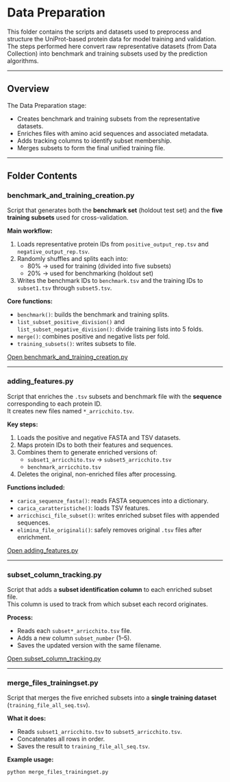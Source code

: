 # Data Preparation

This folder contains the scripts and datasets used to preprocess and structure the UniProt-based protein data for model training and validation.  
The steps performed here convert raw representative datasets (from Data Collection) into benchmark and training subsets used by the prediction algorithms.

---

## Overview

The Data Preparation stage:
- Creates benchmark and training subsets from the representative datasets.
- Enriches files with amino acid sequences and associated metadata.
- Adds tracking columns to identify subset membership.
- Merges subsets to form the final unified training file.

---

## Folder Contents

### benchmark_and_training_creation.py
Script that generates both the **benchmark set** (holdout test set) and the **five training subsets** used for cross-validation.

**Main workflow:**
1. Loads representative protein IDs from `positive_output_rep.tsv` and `negative_output_rep.tsv`.
2. Randomly shuffles and splits each into:
   - 80% → used for training (divided into five subsets)
   - 20% → used for benchmarking (holdout set)
3. Writes the benchmark IDs to `benchmark.tsv` and the training IDs to `subset1.tsv` through `subset5.tsv`.

**Core functions:**
- `benchmark()`: builds the benchmark and training splits.  
- `list_subset_positive_division()` and `list_subset_negative_division()`: divide training lists into 5 folds.  
- `merge()`: combines positive and negative lists per fold.  
- `training_subsets()`: writes subsets to file.  

[Open benchmark_and_training_creation.py](./benchmark_and_training_creation.py)

---

### adding_features.py
Script that enriches the `.tsv` subsets and benchmark file with the **sequence** corresponding to each protein ID.  
It creates new files named `*_arricchito.tsv`.

**Key steps:**
1. Loads the positive and negative FASTA and TSV datasets.
2. Maps protein IDs to both their features and sequences.
3. Combines them to generate enriched versions of:
   - `subset1_arricchito.tsv` → `subset5_arricchito.tsv`
   - `benchmark_arricchito.tsv`
4. Deletes the original, non-enriched files after processing.

**Functions included:**
- `carica_sequenze_fasta()`: reads FASTA sequences into a dictionary.  
- `carica_caratteristiche()`: loads TSV features.  
- `arricchisci_file_subset()`: writes enriched subset files with appended sequences.  
- `elimina_file_originali()`: safely removes original `.tsv` files after enrichment.

[Open adding_features.py](./adding_features.py)

---

### subset_column_tracking.py
Script that adds a **subset identification column** to each enriched subset file.  
This column is used to track from which subset each record originates.

**Process:**
- Reads each `subset*_arricchito.tsv` file.
- Adds a new column `subset_number` (1–5).
- Saves the updated version with the same filename.

[Open subset_column_tracking.py](./subset_column_tracking.py)

---

### merge_files_trainingset.py
Script that merges the five enriched subsets into a **single training dataset** (`training_file_all_seq.tsv`).

**What it does:**
- Reads `subset1_arricchito.tsv` to `subset5_arricchito.tsv`.
- Concatenates all rows in order.
- Saves the result to `training_file_all_seq.tsv`.

**Example usage:**
```bash
python merge_files_trainingset.py
